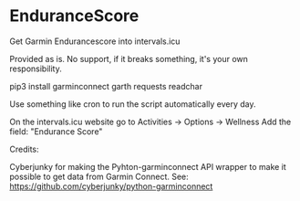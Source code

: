 # EnduranceScore
Get Garmin Endurancescore into intervals.icu

Provided as is. No support, if it breaks something, it's your own responsibility.

pip3 install garminconnect garth requests readchar

Use something like cron to run the script automatically every day.

On the intervals.icu website go to Activities -> Options -> Wellness
Add the field: "Endurance Score"

Credits:

Cyberjunky for making the Pyhton-garminconnect API wrapper to make it possible to get data from Garmin Connect.
See: https://github.com/cyberjunky/python-garminconnect
